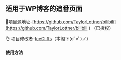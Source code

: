 ## 适用于WP博客的追番页面
💖项目源地址-[https://github.com/TaylorLottner/bilibili](https://github.com/TaylorLottner/bilibili ) （已授权）

👌 项目修改者-[IceCliffs](https://www.icecliffs.cn)（本阁下(oﾟvﾟ)ノ）

#### 使用方法

